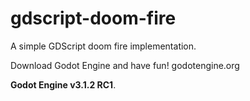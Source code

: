 # gdscript-doom-fire

A simple GDScript doom fire implementation.

Download Godot Engine and have fun! godotengine.org

**Godot Engine v3.1.2 RC1**.
